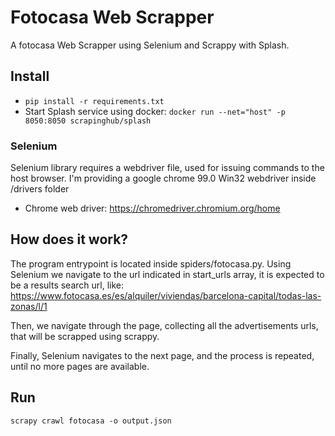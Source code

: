 # Fotocasa Web Scrapper

A fotocasa Web Scrapper using Selenium and Scrappy with Splash.

## Install

- `pip install -r requirements.txt`
- Start Splash service using docker: `docker run --net="host" -p 8050:8050 scrapinghub/splash`


### Selenium

Selenium library requires a webdriver file, used for issuing commands to 
the host browser. I'm providing a google chrome 99.0 Win32 webdriver inside /drivers folder
- Chrome web driver: https://chromedriver.chromium.org/home

## How does it work?

The program entrypoint is located inside spiders/fotocasa.py. Using Selenium we navigate to the 
url indicated in start_urls array, it is expected to be a results search url, like: https://www.fotocasa.es/es/alquiler/viviendas/barcelona-capital/todas-las-zonas/l/1

Then, we navigate through the page, collecting all the advertisements urls, that will be scrapped using scrappy.

Finally, Selenium navigates to the next page, and the process is repeated, until no more pages are available.

## Run 

`scrapy crawl fotocasa -o output.json`
